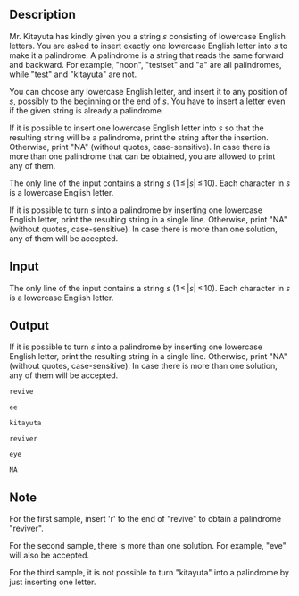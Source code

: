 ## Description

<div><p>Mr. Kitayuta has kindly given you a string <span class="tex-span"><i>s</i></span> consisting of lowercase English letters. You are asked to insert exactly one lowercase English letter into <span class="tex-span"><i>s</i></span> to make it a palindrome. A <span class="tex-font-style-it">palindrome</span> is a string that reads the same forward and backward. For example, "<span class="tex-font-style-tt">noon</span>", "<span class="tex-font-style-tt">testset</span>" and "<span class="tex-font-style-tt">a</span>" are all palindromes, while "<span class="tex-font-style-tt">test</span>" and "<span class="tex-font-style-tt">kitayuta</span>" are not.</p><p>You can choose any lowercase English letter, and insert it to any position of <span class="tex-span"><i>s</i></span>, possibly to the beginning or the end of <span class="tex-span"><i>s</i></span>. You have to insert a letter even if the given string is already a palindrome.</p><p>If it is possible to insert one lowercase English letter into <span class="tex-span"><i>s</i></span> so that the resulting string will be a palindrome, print the string after the insertion. Otherwise, print "<span class="tex-font-style-tt">NA</span>" (without quotes, case-sensitive). In case there is more than one palindrome that can be obtained, you are allowed to print any of them.</p></div><div class="input-specification"><p>The only line of the input contains a string <span class="tex-span"><i>s</i></span> (<span class="tex-span">1 ≤ |<i>s</i>| ≤ 10</span>). Each character in <span class="tex-span"><i>s</i></span> is a lowercase English letter.</p></div><div class="output-specification"><p>If it is possible to turn <span class="tex-span"><i>s</i></span> into a palindrome by inserting one lowercase English letter, print the resulting string in a single line. Otherwise, print "<span class="tex-font-style-tt">NA</span>" (without quotes, case-sensitive). In case there is more than one solution, any of them will be accepted. </p></div>

## Input

<p>The only line of the input contains a string <span class="tex-span"><i>s</i></span> (<span class="tex-span">1 ≤ |<i>s</i>| ≤ 10</span>). Each character in <span class="tex-span"><i>s</i></span> is a lowercase English letter.</p>

## Output

<p>If it is possible to turn <span class="tex-span"><i>s</i></span> into a palindrome by inserting one lowercase English letter, print the resulting string in a single line. Otherwise, print "<span class="tex-font-style-tt">NA</span>" (without quotes, case-sensitive). In case there is more than one solution, any of them will be accepted. </p>





```input1
revive

```




```input2
ee

```




```input3
kitayuta

```




```output1
reviver

```




```output2
eye
```




```output3
NA

```



## Note

<p>For the first sample, insert '<span class="tex-font-style-tt">r</span>' to the end of "<span class="tex-font-style-tt">revive</span>" to obtain a palindrome "<span class="tex-font-style-tt">reviver</span>".</p><p>For the second sample, there is more than one solution. For example, "<span class="tex-font-style-tt">eve</span>" will also be accepted.</p><p>For the third sample, it is not possible to turn "<span class="tex-font-style-tt">kitayuta</span>" into a palindrome by just inserting one letter.</p>
